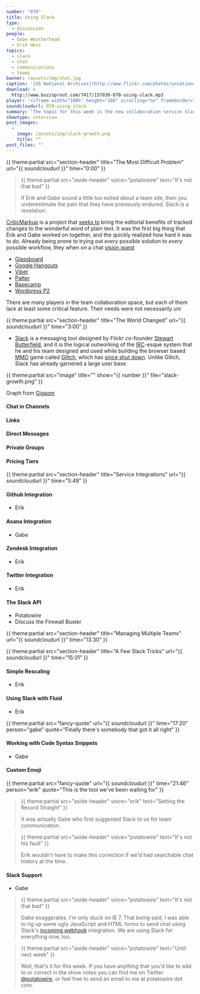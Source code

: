 ```yaml
---
number: "070"
title: Using Slack
type:
  - discussion
people:
  - Gabe Weatherhead
  - Erik Hess
topics:
  - slack
  - chat
  - communications
  - teams
banner: /assets/img/chat.jpg
caption: '[US National Archives](http://www.flickr.com/photos/usnationalarchives/3906450209/)'
download: >
  http://www.buzzsprout.com/7417/157038-070-using-slack.mp3
player: '<iframe width="100%" height="166" scrolling="no" frameborder="no" src="https://w.soundcloud.com/player/?url=https%3A//api.soundcloud.com/tracks/139024888%3Fsecret_token%3Ds-lBFHL&color=ff5500&auto_play=false&hide_related=false&show_artwork=true"></iframe>'
soundcloudurl: 070-using-slack
summary: 'The topic for this week is the new collaboration service Slack &ndash; what is it, what can you do with it, and why is it useful?'
showtype: interview
post_images:
  - 
    image: /assets/img/slack-growth.png
    title: ""
post_files: ""
---
```


{{ theme:partial src="section-header" title="The Most Difficult Problem" url="{{ soundcloudurl }}" time="0:00" }}

> {{ theme:partial src="aside-header" voice="potatowire" text="It's not that bad" }}
> 
> If Erik and Gabe sound a little too exited about a team site, then you underestimate the pain that they have previously endured. Slack is a revelation.

[CriticMarkup](http://criticmarkup.com) is a project that [seeks to](http://www.macdrifter.com/2013/02/everyones-a-critic-the-critic-markup-language-proposal.html) bring the editorial benefits of tracked changes to the wonderful word of plain text. It was the first big thing that Erik and Gabe worked on together, and the quickly realized how hard it was to do. Already being prone to trying out *every* possible solution to *every* possible workflow, they when on a chat [vision quest](http://www.imdb.com/title/tt0090270/)

* [Glassboard](http://glassboard.com/)
* [Google Hangouts](http://www.google.com/+/learnmore/hangouts/)
* [Viber](http://www.viber.com/)
* [Patter](http://patter-app.net/)
* [Basecamp](http://basecamp.com/)
* [Wordpress P2](http://p2theme.com/)

There are many players in the team collaboration space, but each of them lack at least some critical feature. Their needs were not necessarily uni

{{ theme:partial src="section-header" title="The World Changed" url="{{ soundcloudurl }}" time="3:00" }}

* [Slack](https://slack.com/) is a messaging tool designed by Flickr co-founder [Stewart Butterfield](http://en.wikipedia.org/wiki/Stewart_Butterfield), and it is the logical outworking of the [IRC](http://en.wikipedia.org/wiki/Irc)-esque system that he and his team designed and used while building the browser based [MMO](http://en.wikipedia.org/wiki/Massively_multiplayer_online_game) game called [Glitch](http://en.wikipedia.org/wiki/Glitch_(video_game)), which has [since shut down](http://www.glitchthegame.com/closing/). Unlike Glitch, Slack has already garnered a large user base.

{{ theme:partial src="image" title="" show="{{ number }}" file="slack-growth.png" }} 

Graph from <a href="http://gigaom.com/2014/02/12/flickr-co-founder-launches-slack-an-all-in-one-messaging-tool-designed-to-kill-email-forever/">Gigaom</a>

#### Chat in Channels


#### Links


#### Direct Messages


#### Private Groups


#### Pricing Tiers


{{ theme:partial src="section-header" title="Service Integrations" url="{{ soundcloudurl }}" time="5:49" }}


#### Github Integration

* Erik


#### Asana Integration

* Gabe


#### Zendesk Integration

* Erik


#### Twitter Integration

* Erik

#### The Slack API

* Potatowire
* Discuss the Firewall Buster

{{ theme:partial src="section-header" title="Managing Multiple Teams" url="{{ soundcloudurl }}" time="13:30" }}


{{ theme:partial src="section-header" title="A Few Slack Tricks" url="{{ soundcloudurl }}" time="15:31" }}

#### Simple Rescaling

* Erik

#### Using Slack with Fluid

* Erik

{{ theme:partial src="fancy-quote" url="{{ soundcloudurl }}" time="17:20" person="gabe" quote="Finally there's somebody that got it all right" }}

#### Working with Code Syntax Snippets

* Gabe

#### Custom Emoji


{{ theme:partial src="fancy-quote" url="{{ soundcloudurl }}" time="21:46" person="erik" quote="This is the tool we've been waiting for" }}

> {{ theme:partial src="aside-header" voice="erik" text="Setting the Record Straight" }}
>
> It was actually Gabe who first suggested Slack to us for team communication.

> {{ theme:partial src="aside-header" voice="potatowire" text="It's not his fault" }}
>
> Erik wouldn't have to make this correction if we'd had searchable chat history at the time.

#### Slack Support

* Gabe

> {{ theme:partial src="aside-header" voice="potatowire" text="It's not that bad" }}
> 
> Gabe exaggerates, I'm only stuck on IE 7. That being said, I was able to rig up some ugly JavaScript and HTML forms to send chat using Slack's [incoming webhook](https://my.slack.com/services/new/incoming-webhook) integration. We are using Slack for everything now, too.

> {{ theme:partial src="aside-header" voice="potatowire" text="Until next week" }}
> 
> Well, that's it for this week. If you have anything that you'd like to add to or correct in the show notes you can find me on Twitter [@potatowire](http://twitter.com/potatowire/), or feel free to send an email to me at potatowire dot com.
